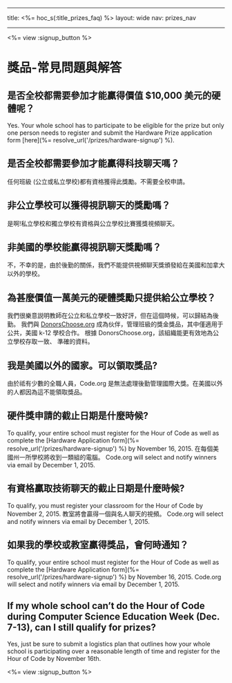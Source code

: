* * *

title: <%= hoc_s(:title_prizes_faq) %> layout: wide nav: prizes_nav

* * *

<%= view :signup_button %>

# 獎品-常見問題與解答

## 是否全校都需要參加才能贏得價值 $10,000 美元的硬體呢？

Yes. Your whole school has to participate to be eligible for the prize but only one person needs to register and submit the Hardware Prize application form [here](%= resolve_url('/prizes/hardware-signup') %).

## 是否全校都需要參加才能贏得科技聊天嗎？

任何班級 (公立或私立學校)都有資格獲得此獎勵。不需要全校申請。

## 非公立學校可以獲得視訊聊天的獎勵嗎？

是啊!私立學校和獨立學校有資格與公立學校比賽獲獎視頻聊天。

## 非美國的學校能贏得視訊聊天獎勵嗎？

不，不幸的是，由於後勤的關係，我們不能提供視頻聊天獎頒發給在美國和加拿大以外的學校。

## 為甚麼價值一萬美元的硬體獎勵只提供給公立學校？

我們很樂意説明教師在公立和私立學校一致好評，但在這個時候，可以歸結為後勤。 我們與 [DonorsChoose.org](http://donorschoose.org) 成為伙伴，管理班級的獎金獎品，其中僅適用于公共，美國 k-12 學校合作。 根據 DonorsChoose.org，該組織能更有效地為公立學校存取一致、 準確的資料。

## 我是美國以外的國家。可以領取獎品?

由於祗有少數的全職人員，Code.org 是無法處理後勤管理國際大獎。在美國以外的人都因為這不能領取獎品。

## 硬件獎申請的截止日期是什麼時候?

To qualify, your entire school must register for the Hour of Code as well as complete the [Hardware Application form](%= resolve_url('/prizes/hardware-signup') %) by November 16, 2015. 在每個美國州一所學校將收到一類組的電腦。 Code.org will select and notify winners via email by December 1, 2015.

## 有資格贏取技術聊天的截止日期是什麼時候?

To qualify, you must register your classroom for the Hour of Code by November 2, 2015. 教室將會贏得一個與名人聊天的視頻。 Code.org will select and notify winners via email by December 1, 2015.

## 如果我的學校或教室贏得獎品，會何時通知？

To qualify, your entire school must register for the Hour of Code as well as complete the [Hardware Application form](%= resolve_url('/prizes/hardware-signup') %) by November 16, 2015. Code.org will select and notify winners via email by December 1, 2015.

## If my whole school can’t do the Hour of Code during Computer Science Education Week (Dec. 7-13), can I still qualify for prizes?

Yes, just be sure to submit a logistics plan that outlines how your whole school is participating over a reasonable length of time and register for the Hour of Code by November 16th.

<%= view :signup_button %>